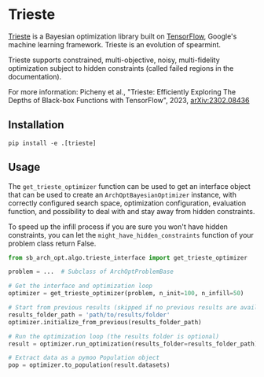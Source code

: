 # Trieste

[Trieste](https://secondmind-labs.github.io/trieste/1.0.0/index.html) is a Bayesian optimization library built on
[TensorFlow](https://www.tensorflow.org/), Google's machine learning framework. Trieste is an evolution of spearmint.

Trieste supports constrained, multi-objective, noisy, multi-fidelity optimization subject to hidden constraints (called
failed regions in the documentation).

For more information:
Picheny et al., "Trieste: Efficiently Exploring The Depths of Black-box Functions with TensorFlow", 2023,
[arXiv:2302.08436](https://arxiv.org/abs/2302.08436)

## Installation

```
pip install -e .[trieste]
```

## Usage

The `get_trieste_optimizer` function can be used to get an interface object that can be used to create an
`ArchOptBayesianOptimizer` instance, with correctly configured search space, optimization configuration, evaluation
function, and possibility to deal with and stay away from hidden constraints.

To speed up the infill process if you are sure you won't have hidden constraints, you can let the
`might_have_hidden_constraints` function of your problem class return False.

```python
from sb_arch_opt.algo.trieste_interface import get_trieste_optimizer

problem = ...  # Subclass of ArchOptProblemBase

# Get the interface and optimization loop
optimizer = get_trieste_optimizer(problem, n_init=100, n_infill=50)

# Start from previous results (skipped if no previous results are available)
results_folder_path = 'path/to/results/folder'
optimizer.initialize_from_previous(results_folder_path)

# Run the optimization loop (the results folder is optional)
result = optimizer.run_optimization(results_folder=results_folder_path)

# Extract data as a pymoo Population object
pop = optimizer.to_population(result.datasets)
```
